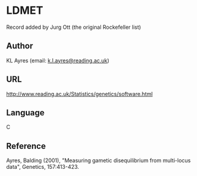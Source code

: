 # LDMET
Record added by Jurg Ott (the original Rockefeller list)

## Author
KL Ayres (email: k.l.ayres@reading.ac.uk)

## URL
http://www.reading.ac.uk/Statistics/genetics/software.html

## Language
C

## Reference
Ayres, Balding (2001), "Measuring gametic disequilibrium from multi-locus data", Genetics, 157:413-423.